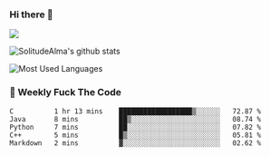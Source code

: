 ### Hi there 👋

<p>
  <a href="https://count.getloli.com/"><img src="https://count.getloli.com/get/@:solitudealma"></a>
</p>

![SolitudeAlma's github stats](https://github-readme-stats.vercel.app/api?username=solitudealma&show_icons=true&theme=radical)

![Most Used Languages](https://github-readme-stats.vercel.app/api/top-langs/?username=solitudealma&layout=compact&hide_border=true&theme=dark)
<!-- ![visitors](https://visitor-badge.glitch.me/badge?page_id=solitudealma.solitudealma.id) -->


### :dart: Weekly Fuck The Code

<!--START_SECTION:waka-->
```text
C          1 hr 13 mins    ██████████████████▒░░░░░░   72.87 % 
Java       8 mins          ██▒░░░░░░░░░░░░░░░░░░░░░░   08.74 % 
Python     7 mins          ██░░░░░░░░░░░░░░░░░░░░░░░   07.82 % 
C++        5 mins          █▒░░░░░░░░░░░░░░░░░░░░░░░   05.81 % 
Markdown   2 mins          ▓░░░░░░░░░░░░░░░░░░░░░░░░   02.62 % 
```
<!--END_SECTION:waka-->
